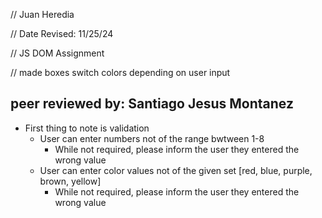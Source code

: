 

// Juan Heredia

 // Date Revised: 11/25/24

 // JS DOM Assignment

 // made boxes switch colors depending on user input

## peer reviewed by: Santiago Jesus Montanez

- First thing to note is validation
  - User can enter numbers not of the range bwtween 1-8
    - While not required, please inform the user they entered the wrong value
  - User can enter color values not of the given set [red, blue, purple, brown, yellow]
    - While not required, please inform the user they entered the wrong value
